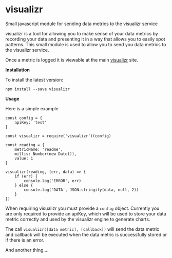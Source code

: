 # visualizr
Small javascript module for sending data metrics to the visualizr service

visualizr is a tool for allowing you to make sense of your data metrics by recording your data and presenting it in a way that allows you to easily spot patterns. This small module is used to allow you to send you data metrics to the visualizr service.

Once a metric is logged it is viewable at the main [visualizr](http://www.visualizr.co.uk) site.

__Installation__

To install the latest version:

`npm install --save visualizr`

__Usage__

Here is a simple example

    const config = {
        apiKey: 'test'
    }

    const visualizr = require('visualizr')(config)

    const reading = {
        metricName: 'readme',
        millis: Number(new Date()),
        value: 1
    }

    visualizr(reading, (err, data) => {
        if (err) {
            console.log('ERROR', err)
        } else {
            console.log('DATA', JSON.stringify(data, null, 2))
        }
    })

When requiring visualizr you must provide a `config` object. Currently you are only required to provide an apiKey, which will be used to store your data metric correctly and used by the visualizr engine to generate charts.

The call `visualizr([data metric], [callback])` will send the data metric and callback will be executed when the data metric is successfully stored or if there is an error.

And another thing....

